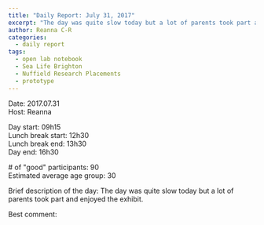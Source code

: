 ```yaml
---
title: "Daily Report: July 31, 2017"
excerpt: "The day was quite slow today but a lot of parents took part and enjoyed the exhibit. "
author: Reanna C-R
categories:
  - daily report
tags:
  - open lab notebook
  - Sea Life Brighton
  - Nuffield Research Placements
  - prototype
---
```


Date: 2017.07.31  
Host: Reanna  

Day start: 09h15    
Lunch break start: 12h30   
Lunch break end: 13h30  
Day end: 16h30  

\# of "good" participants: 90  
Estimated average age group: 30

Brief description of the day: The day was quite slow today but a lot of parents took part and enjoyed the exhibit. 

Best comment:
